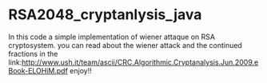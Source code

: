 # RSA2048_cryptanlysis_java
In this code a simple implementation of wiener attaque on RSA cryptosystem.
you can read about the wiener attack and the continued fractions in the link:http://www.ush.it/team/ascii/CRC.Algorithmic.Cryptanalysis.Jun.2009.eBook-ELOHiM.pdf
enjoy!!
